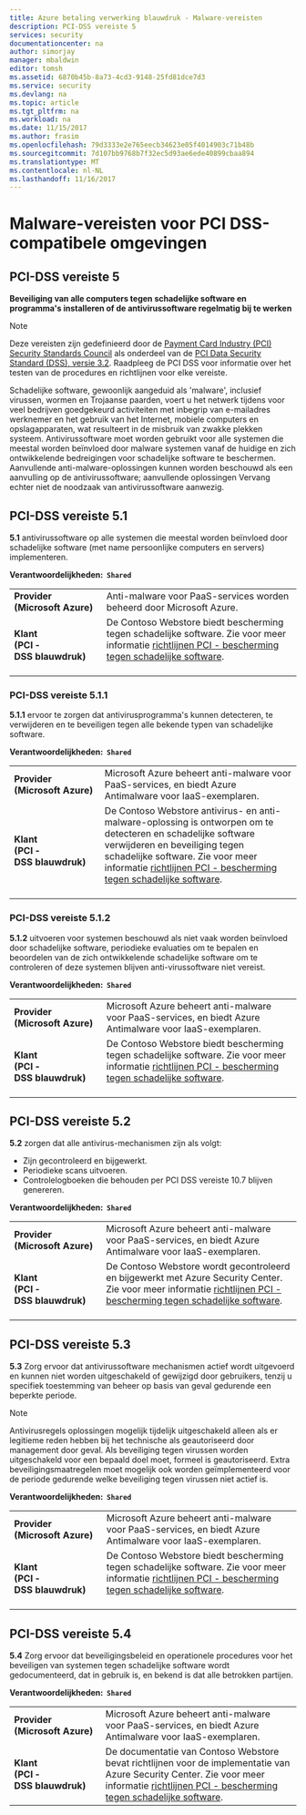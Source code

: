 ```yaml
---
title: Azure betaling verwerking blauwdruk - Malware-vereisten
description: PCI-DSS vereiste 5
services: security
documentationcenter: na
author: simorjay
manager: mbaldwin
editor: tomsh
ms.assetid: 6870b45b-8a73-4cd3-9148-25fd81dce7d3
ms.service: security
ms.devlang: na
ms.topic: article
ms.tgt_pltfrm: na
ms.workload: na
ms.date: 11/15/2017
ms.author: frasim
ms.openlocfilehash: 79d3333e2e765eecb34623e05f4014903c71b48b
ms.sourcegitcommit: 7d107bb9768b7f32ec5d93ae6ede40899cbaa894
ms.translationtype: MT
ms.contentlocale: nl-NL
ms.lasthandoff: 11/16/2017
---
```

# <a name="malware-requirements-for-pci-dss-compliant-environments"></a>Malware-vereisten voor PCI DSS-compatibele omgevingen 
## <a name="pci-dss-requirement-5"></a>PCI-DSS vereiste 5

**Beveiliging van alle computers tegen schadelijke software en programma's installeren of de antivirussoftware regelmatig bij te werken**  

> [!NOTE]
> Deze vereisten zijn gedefinieerd door de [Payment Card Industry (PCI) Security Standards Council](https://www.pcisecuritystandards.org/pci_security/) als onderdeel van de [PCI Data Security Standard (DSS), versie 3.2](https://www.pcisecuritystandards.org/document_library?category=pcidss&document=pci_dss). Raadpleeg de PCI DSS voor informatie over het testen van de procedures en richtlijnen voor elke vereiste.

Schadelijke software, gewoonlijk aangeduid als 'malware', inclusief virussen, wormen en Trojaanse paarden, voert u het netwerk tijdens voor veel bedrijven goedgekeurd activiteiten met inbegrip van e-mailadres werknemer en het gebruik van het Internet, mobiele computers en opslagapparaten, wat resulteert in de misbruik van zwakke plekken systeem. Antivirussoftware moet worden gebruikt voor alle systemen die meestal worden beïnvloed door malware systemen vanaf de huidige en zich ontwikkelende bedreigingen voor schadelijke software te beschermen. Aanvullende anti-malware-oplossingen kunnen worden beschouwd als een aanvulling op de antivirussoftware; aanvullende oplossingen Vervang echter niet de noodzaak van antivirussoftware aanwezig.

## <a name="pci-dss-requirement-51"></a>PCI-DSS vereiste 5.1

**5.1** antivirussoftware op alle systemen die meestal worden beïnvloed door schadelijke software (met name persoonlijke computers en servers) implementeren.

**Verantwoordelijkheden:&nbsp;&nbsp;`Shared`**

|||
|---|---|
| **Provider<br />(Microsoft&nbsp;Azure)** | Anti-malware voor PaaS-services worden beheerd door Microsoft Azure. |
| **Klant<br />(PCI &#8209; DSS&nbsp;blauwdruk)** | De Contoso Webstore biedt bescherming tegen schadelijke software. Zie voor meer informatie [richtlijnen PCI - bescherming tegen schadelijke software](payment-processing-blueprint.md#security-and-malware-protection).<br /><br />|



### <a name="pci-dss-requirement-511"></a>PCI-DSS vereiste 5.1.1

**5.1.1** ervoor te zorgen dat antivirusprogramma's kunnen detecteren, te verwijderen en te beveiligen tegen alle bekende typen van schadelijke software.

**Verantwoordelijkheden:&nbsp;&nbsp;`Shared`**

|||
|---|---|
| **Provider<br />(Microsoft&nbsp;Azure)** | Microsoft Azure beheert anti-malware voor PaaS-services, en biedt Azure Antimalware voor IaaS-exemplaren. |
| **Klant<br />(PCI &#8209; DSS&nbsp;blauwdruk)** | De Contoso Webstore antivirus- en anti-malware-oplossing is ontworpen om te detecteren en schadelijke software verwijderen en beveiliging tegen schadelijke software. Zie voor meer informatie [richtlijnen PCI - bescherming tegen schadelijke software](payment-processing-blueprint.md#security-and-malware-protection).<br /><br />|



### <a name="pci-dss-requirement-512"></a>PCI-DSS vereiste 5.1.2

**5.1.2** uitvoeren voor systemen beschouwd als niet vaak worden beïnvloed door schadelijke software, periodieke evaluaties om te bepalen en beoordelen van de zich ontwikkelende schadelijke software om te controleren of deze systemen blijven anti-virussoftware niet vereist.

**Verantwoordelijkheden:&nbsp;&nbsp;`Shared`**

|||
|---|---|
| **Provider<br />(Microsoft&nbsp;Azure)** | Microsoft Azure beheert anti-malware voor PaaS-services, en biedt Azure Antimalware voor IaaS-exemplaren. |
| **Klant<br />(PCI &#8209; DSS&nbsp;blauwdruk)** | De Contoso Webstore biedt bescherming tegen schadelijke software. Zie voor meer informatie [richtlijnen PCI - bescherming tegen schadelijke software](payment-processing-blueprint.md#security-and-malware-protection).<br /><br />|



## <a name="pci-dss-requirement-52"></a>PCI-DSS vereiste 5.2

**5.2** zorgen dat alle antivirus-mechanismen zijn als volgt:
- Zijn gecontroleerd en bijgewerkt.
- Periodieke scans uitvoeren.
- Controlelogboeken die behouden per PCI DSS vereiste 10.7 blijven genereren.

**Verantwoordelijkheden:&nbsp;&nbsp;`Shared`**

|||
|---|---|
| **Provider<br />(Microsoft&nbsp;Azure)** | Microsoft Azure beheert anti-malware voor PaaS-services, en biedt Azure Antimalware voor IaaS-exemplaren. |
| **Klant<br />(PCI &#8209; DSS&nbsp;blauwdruk)** | De Contoso Webstore wordt gecontroleerd en bijgewerkt met Azure Security Center. Zie voor meer informatie [richtlijnen PCI - bescherming tegen schadelijke software](payment-processing-blueprint.md#security-and-malware-protection).<br /><br />|



## <a name="pci-dss-requirement-53"></a>PCI-DSS vereiste 5.3

**5.3** Zorg ervoor dat antivirussoftware mechanismen actief wordt uitgevoerd en kunnen niet worden uitgeschakeld of gewijzigd door gebruikers, tenzij u specifiek toestemming van beheer op basis van geval gedurende een beperkte periode. 

> [!NOTE]
> Antivirusregels oplossingen mogelijk tijdelijk uitgeschakeld alleen als er legitieme reden hebben bij het technische als geautoriseerd door management door geval. Als beveiliging tegen virussen worden uitgeschakeld voor een bepaald doel moet, formeel is geautoriseerd. Extra beveiligingsmaatregelen moet mogelijk ook worden geïmplementeerd voor de periode gedurende welke beveiliging tegen virussen niet actief is.

**Verantwoordelijkheden:&nbsp;&nbsp;`Shared`**

|||
|---|---|
| **Provider<br />(Microsoft&nbsp;Azure)** | Microsoft Azure beheert anti-malware voor PaaS-services, en biedt Azure Antimalware voor IaaS-exemplaren. |
| **Klant<br />(PCI &#8209; DSS&nbsp;blauwdruk)** | De Contoso Webstore biedt bescherming tegen schadelijke software. Zie voor meer informatie [richtlijnen PCI - bescherming tegen schadelijke software](payment-processing-blueprint.md#security-and-malware-protection).<br /><br />|



## <a name="pci-dss-requirement-54"></a>PCI-DSS vereiste 5.4

**5.4** Zorg ervoor dat beveiligingsbeleid en operationele procedures voor het beveiligen van systemen tegen schadelijke software wordt gedocumenteerd, dat in gebruik is, en bekend is dat alle betrokken partijen.

**Verantwoordelijkheden:&nbsp;&nbsp;`Shared`**

|||
|---|---|
| **Provider<br />(Microsoft&nbsp;Azure)** | Microsoft Azure beheert anti-malware voor PaaS-services, en biedt Azure Antimalware voor IaaS-exemplaren. |
| **Klant<br />(PCI &#8209; DSS&nbsp;blauwdruk)** | De documentatie van Contoso Webstore bevat richtlijnen voor de implementatie van Azure Security Center. Zie voor meer informatie [richtlijnen PCI - bescherming tegen schadelijke software](payment-processing-blueprint.md#security-and-malware-protection).|




